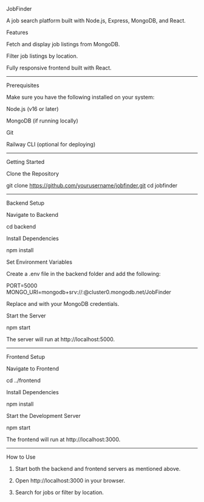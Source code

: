 JobFinder

A job search platform built with Node.js, Express, MongoDB, and React.

Features

Fetch and display job listings from MongoDB.

Filter job listings by location.

Fully responsive frontend built with React.



---

Prerequisites

Make sure you have the following installed on your system:

Node.js (v16 or later)

MongoDB (if running locally)

Git

Railway CLI (optional for deploying)



---

Getting Started

Clone the Repository

git clone https://github.com/yourusername/jobfinder.git
cd jobfinder


---

Backend Setup

Navigate to Backend

cd backend

Install Dependencies

npm install

Set Environment Variables

Create a .env file in the backend folder and add the following:

PORT=5000
MONGO_URI=mongodb+srv://<username>:<password>@cluster0.mongodb.net/JobFinder

Replace <username> and <password> with your MongoDB credentials.

Start the Server

npm start

The server will run at http://localhost:5000.


---

Frontend Setup

Navigate to Frontend

cd ../frontend

Install Dependencies

npm install

Start the Development Server

npm start

The frontend will run at http://localhost:3000.


---

How to Use

1. Start both the backend and frontend servers as mentioned above.


2. Open http://localhost:3000 in your browser.


3. Search for jobs or filter by location.



